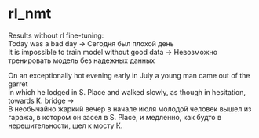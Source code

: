 # rl_nmt
Results without rl fine-tuning:\
Today was a bad day -> Сегодня был плохой день\
It is impossible to train model without good data -> Невозможно тренировать модель без надежных данных

On an exceptionally hot evening early in July a young man came out of the garret\
in which he lodged in S. Place and walked slowly, as though in hesitation, towards K. bridge  -> \
В необычайно жаркий вечер в начале июля молодой человек вышел из гаража, в котором он засел в S. Place, и медленно, как будто в нерешительности, шел к мосту К.

